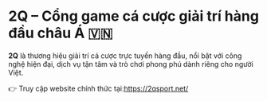 # 2Q – Cổng game cá cược giải trí hàng đầu châu Á 🇻🇳

**2Q** là thương hiệu giải trí cá cược trực tuyến hàng đầu, nổi bật với công nghệ hiện đại, dịch vụ tận tâm và trò chơi phong phú dành riêng cho người Việt.

👉 Truy cập website chính thức tại:https://2qsport.net/
